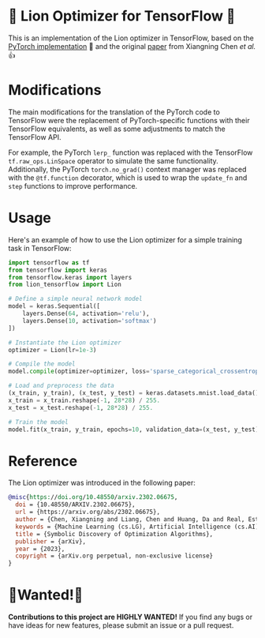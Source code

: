 # :star2: Lion Optimizer for TensorFlow :star2:
This is an implementation of the Lion optimizer in TensorFlow, based on the [PyTorch implementation](https://github.com/lucidrains/lion-pytorch) 🙏 and the original [paper](https://arxiv.org/abs/2302.06675) from Xiangning Chen *et al.* 👍

# Modifications
The main modifications for the translation of the PyTorch code to TensorFlow were the replacement of PyTorch-specific functions with their TensorFlow equivalents, as well as some adjustments to match the TensorFlow API.

For example, the PyTorch `lerp_` function was replaced with the TensorFlow `tf.raw_ops.LinSpace` operator to simulate the same functionality. Additionally, the PyTorch `torch.no_grad()` context manager was replaced with the `@tf.function` decorator, which is used to wrap the `update_fn` and `step` functions to improve performance.

# Usage
Here's an example of how to use the Lion optimizer for a simple training task in TensorFlow:

```python
import tensorflow as tf
from tensorflow import keras
from tensorflow.keras import layers
from lion_tensorflow import Lion

# Define a simple neural network model
model = keras.Sequential([
    layers.Dense(64, activation='relu'),
    layers.Dense(10, activation='softmax')
])

# Instantiate the Lion optimizer
optimizer = Lion(lr=1e-3)

# Compile the model
model.compile(optimizer=optimizer, loss='sparse_categorical_crossentropy', metrics=['accuracy'])

# Load and preprocess the data
(x_train, y_train), (x_test, y_test) = keras.datasets.mnist.load_data()
x_train = x_train.reshape(-1, 28*28) / 255.
x_test = x_test.reshape(-1, 28*28) / 255.

# Train the model
model.fit(x_train, y_train, epochs=10, validation_data=(x_test, y_test))
```

# Reference
The Lion optimizer was introduced in the following paper:

```bibtex
@misc{https://doi.org/10.48550/arxiv.2302.06675,
  doi = {10.48550/ARXIV.2302.06675},  
  url = {https://arxiv.org/abs/2302.06675}, 
  author = {Chen, Xiangning and Liang, Chen and Huang, Da and Real, Esteban and Wang, Kaiyuan and Liu, Yao and Pham, Hieu and Dong, Xuanyi and Luong, Thang and Hsieh, Cho-Jui and Lu, Yifeng and Le, Quoc V.}, 
  keywords = {Machine Learning (cs.LG), Artificial Intelligence (cs.AI), Computation and Language (cs.CL), Computer Vision and Pattern Recognition (cs.CV), Neural and Evolutionary Computing (cs.NE), FOS: Computer and information sciences, FOS: Computer and information sciences},
  title = {Symbolic Discovery of Optimization Algorithms},
  publisher = {arXiv},
  year = {2023},  
  copyright = {arXiv.org perpetual, non-exclusive license}
}
```

# 🚨Wanted!🚨
**Contributions to this project are HIGHLY WANTED!** If you find any bugs or have ideas for new features, please submit an issue or a pull request.

